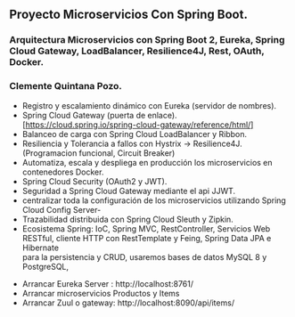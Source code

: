 ## Proyecto Microservicios Con Spring Boot.

### Arquitectura Microservicios con  Spring Boot 2, Eureka, Spring Cloud Gateway, LoadBalancer, Resilience4J, Rest, OAuth, Docker.
### Clemente Quintana Pozo.

* Registro y escalamiento dinámico con Eureka (servidor de nombres).
* Spring Cloud Gateway (puerta de enlace). [https://cloud.spring.io/spring-cloud-gateway/reference/html/]
* Balanceo de carga con Spring Cloud LoadBalancer y Ribbon.
* Resiliencia y Tolerancia a fallos con Hystrix -> Resilience4J. (Programacion funcional, Circuit Breaker) 
* Automatiza, escala y despliega en producción los microservicios en contenedores Docker.
* Spring Cloud Security (OAuth2 y JWT).
* Seguridad a Spring Cloud Gateway mediante el api JJWT.
* centralizar toda la configuración de los microservicios utilizando Spring Cloud Config Server-
* Trazabilidad distribuida con Spring Cloud Sleuth y Zipkin.
* Ecosistema Spring: IoC, Spring MVC, RestController, Servicios Web RESTful, cliente HTTP con RestTemplate y Feing, Spring Data JPA e Hibernate 	
	para la persistencia y CRUD, usaremos bases de datos MySQL 8 y PostgreSQL, 



- Arrancar Eureka Server : http://localhost:8761/
- Arrancar microservicios Productos y Items
- Arrancar Zuul o gateway: http://localhost:8090/api/items/
